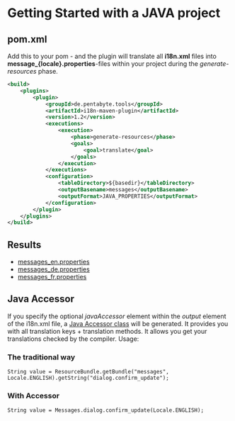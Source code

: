 # Getting Started with a JAVA project

## pom.xml

Add this to your pom - and the plugin will translate all **i18n.xml** files into **message_{locale}.properties**-files within your project during the _generate-resources_ phase.

```xml
<build>
	<plugins>
		<plugin>
			<groupId>de.pentabyte.tools</groupId>
			<artifactId>i18n-maven-plugin</artifactId>
			<version>1.2</version>
			<executions>
				<execution>
					<phase>generate-resources</phase>
					<goals>
						<goal>translate</goal>
					</goals>
				</execution>
			</executions>
			<configuration>
				<tableDirectory>${basedir}</tableDirectory>
				<outputBasename>messages</outputBasename>
				<outputFormat>JAVA_PROPERTIES</outputFormat>
			</configuration>
		</plugin>
	</plugins>
</build>
```

## Results

- [messages_en.properties](../src/test/resources/messages_en.properties)
- [messages_de.properties](../src/test/resources/messages_de.properties)
- [messages_fr.properties](../src/test/resources/messages_fr.properties)

## Java Accessor

If you specify the optional _javaAccessor_ element within the _output_ element of the i18n.xml file, a [Java Accessor class](../src/main/java/test/Messages.java) will be generated. It provides you with all translation keys + translation methods. It allows you get your translations checked by the compiler. Usage:

### The traditional way

```
String value = ResourceBundle.getBundle("messages", Locale.ENGLISH).getString("dialog.confirm_update");
```

### With Accessor

```
String value = Messages.dialog.confirm_update(Locale.ENGLISH); 
```